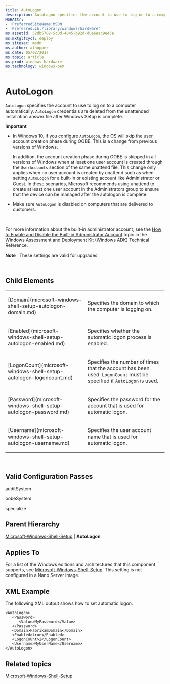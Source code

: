 ```yaml
---
title: AutoLogon
description: AutoLogon specifies the account to use to log on to a computer automatically. AutoLogon credentials are deleted from the unattended installation answer file after Windows Setup is complete.
MSHAttr:
- 'PreferredSiteName:MSDN'
- 'PreferredLib:/library/windows/hardware'
ms.assetid: 52db5702-5c0d-4045-b92d-d0a6eac9e43a
ms.mktglfcycl: deploy
ms.sitesec: msdn
ms.author: alhopper
ms.date: 05/02/2017
ms.topic: article
ms.prod: windows-hardware
ms.technology: windows-oem
---
```


# AutoLogon


`AutoLogon` specifies the account to use to log on to a computer automatically. `AutoLogon` credentials are deleted from the unattended installation answer file after Windows Setup is complete.

**Important**  
-   In Windows 10, if you configure `AutoLogon`, the OS will skip the user account creation phase during OOBE. This is a change from previous versions of Windows.

    In addition, the account creation phase during OOBE is skipped in all versions of Windows when at least one user account is created through the `UserAccounts` section of the same unattend file. This change only applies when no user account is created by unattend such as when setting `AutoLogon` for a built-in or existing account like Administrator or Guest. In these scenarios, Microsoft recommends using unattend to create at least one user account in the Administrators group to ensure that the device can be managed after the autologon is complete.

-   Make sure `AutoLogon` is disabled on computers that are delivered to customers.

 

For more information about the built-in administrator account, see the [How to Enable and Disable the Built-in Administrator Account](http://go.microsoft.com/fwlink/?LinkId=206616) topic in the Windows Assessment and Deployment Kit (Windows ADK) Technical Reference.

**Note**  
These settings are valid for upgrades.

 

## Child Elements


<table>
<colgroup>
<col width="50%" />
<col width="50%" />
</colgroup>
<tbody>
<tr class="odd">
<td><p>[Domain](microsoft-windows-shell-setup-autologon-domain.md)</p></td>
<td><p>Specifies the domain to which the computer is logging on.</p></td>
</tr>
<tr class="even">
<td><p>[Enabled](microsoft-windows-shell-setup-autologon-enabled.md)</p></td>
<td><p>Specifies whether the automatic logon process is enabled.</p></td>
</tr>
<tr class="odd">
<td><p>[LogonCount](microsoft-windows-shell-setup-autologon-logoncount.md)</p></td>
<td><p>Specifies the number of times that the account has been used. <code>LogonCount</code> must be specified if <code>AutoLogon</code> is used.</p></td>
</tr>
<tr class="even">
<td><p>[Password](microsoft-windows-shell-setup-autologon-password.md)</p></td>
<td><p>Specifies the password for the account that is used for automatic logon.</p></td>
</tr>
<tr class="odd">
<td><p>[Username](microsoft-windows-shell-setup-autologon-username.md)</p></td>
<td><p>Specifies the user account name that is used for automatic logon.</p></td>
</tr>
</tbody>
</table>

 

## Valid Configuration Passes


auditSystem

oobeSystem

specialize

## Parent Hierarchy


[Microsoft-Windows-Shell-Setup](microsoft-windows-shell-setup.md) | **AutoLogon**

## Applies To


For a list of the Windows editions and architectures that this component supports, see [Microsoft-Windows-Shell-Setup](microsoft-windows-shell-setup.md). This setting is not configured in a Nano Server image.

## XML Example


The following XML output shows how to set automatic logon.

``` syntax
<AutoLogon>
   <Password>
      <Value>MyPassword</Value>
   </Password>
   <Domain>FabrikamDomain</Domain>
   <Enabled>true</Enabled>
   <LogonCount>2</LogonCount>
   <Username>MyUserName</Username>
</AutoLogon>
```

## Related topics


[Microsoft-Windows-Shell-Setup](microsoft-windows-shell-setup.md)

 

 







